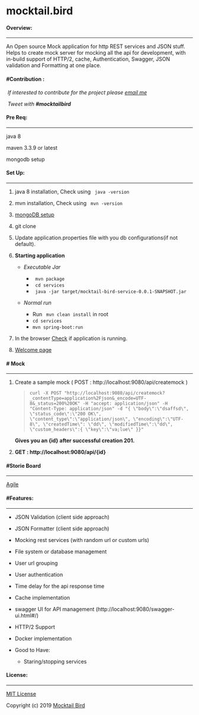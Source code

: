 # mocktail.bird

#### Overview:
____

An Open source Mock application for http REST services and JSON stuff. Helps to create mock server for mocking all the api for development, with in-build support of HTTP/2, cache, Authentication, Swagger, JSON validation and Formatting at one place. 



#### #Contribution :

​	<i>If interested to contribute for the project please [ email me ]( mailto:mocktailbird@gmail.com ) </i>

​	<i>Tweet with <b>\#mocktailbird </b></i>



#### Pre Req:

--------------

java 8

maven 3.3.9 or latest

mongodb setup

#### Set Up:

------

1. java 8 installation, Check using ``` java -version```

2. mvn installation, Check using ``` mvn -version```

3. [mongoDB setup]( https://github.com/mocktaillbird/docs.mocktail.bird )

4. git clone 

5. Update application.properties file with you db configurations(if not default).

6. **Starting application**

   * <i>Executable Jar</i>
     * ``` mvn package```
     * ``` cd services```
     * ``` java -jar target/mocktail-bird-service-0.0.1-SNAPSHOT.jar```

   * <i>Normal run</i>
     * Run ``` mvn clean install``` in root
     * ```cd services```
     * ```mvn spring-boot:run```

7. In the browser [Check](http://localhost:9080/swagger-ui.html) if application is running.

8. [Welcome page](http://localhost:9080/)

   

    

####  #  Mock

------

1. Create a sample mock ( POST : http://localhost:9080/api/createmock )

   > ``` curl -X POST "http://localhost:9080/api/createmock?_contentType=application%2Fjson&_encode=UTF-8&_status=200%20OK" -H "accept: application/json" -H "Content-Type: application/json" -d "{ \"body\":\"dsaffsd\", \"status_code\":\"200 OK\", \"content_type\":\"application/json\", \"encoding\":\"UTF-8\", \"createdTime\": \"dd\", \"modifiedTime\":\"dd\", \"custom_headers\":{ \"key\":\"va;lue\" }}" ```

   <b>Gives you an {id} after successful creation 201.</b>

2. <b> GET :  http://localhost:9080/api/{id} </b>

#### #Storie Board

___

[Agile](https://trello.com/b/SYCJdKCZ/mocktailbird)

####  #Features:

-----------------

* JSON Validation (client side approach)

* JSON Formatter (client side approach)

* Mocking rest services (with random url or custom urls)

* File system or database management

* User url grouping

* User authentication

* Time delay for the api response time

* Cache implementation 

* swagger UI for API management (http://localhost:9080/swagger-ui.html#/)

* HTTP/2 Support

* Docker implementation

* Good to Have:

  * Staring/stopping services

    

####  License:

____



[MIT License](https://github.com/mocktaillbird/mocktail.bird/blob/master/LICENSE)

Copyright (c) 2019 [ Mocktail Bird ]( mailto:mocktailbird@gmail.com )






